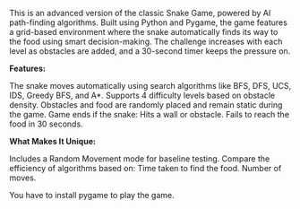This is an advanced version of the classic Snake Game, powered by AI path-finding algorithms. Built using Python and Pygame, the game features a grid-based environment where the snake automatically finds its way to the food using smart decision-making. The challenge increases with each level as obstacles are added, and a 30-second timer keeps the pressure on.

**Features:**

The snake moves automatically using search algorithms like BFS, DFS, UCS, IDS, Greedy BFS, and A*.
Supports 4 difficulty levels based on obstacle density.
Obstacles and food are randomly placed and remain static during the game.
Game ends if the snake:
Hits a wall or obstacle.
Fails to reach the food in 30 seconds.

**What Makes It Unique:**

Includes a Random Movement mode for baseline testing.
Compare the efficiency of algorithms based on:
Time taken to find the food.
Number of moves.

You have to install pygame to play the game.
